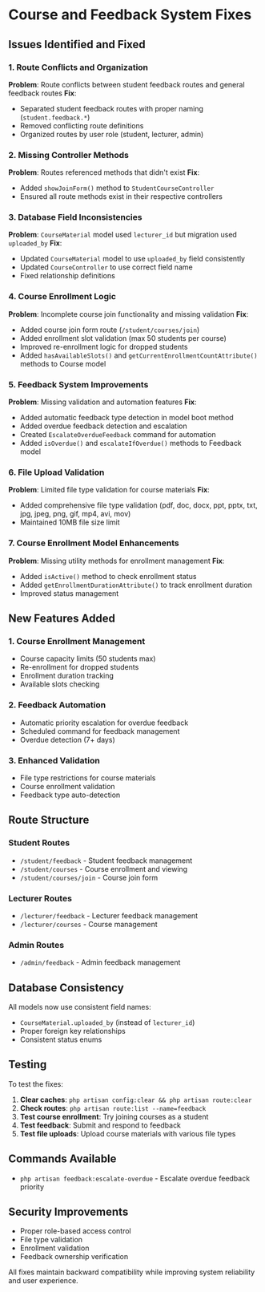 # Course and Feedback System Fixes

## Issues Identified and Fixed

### 1. Route Conflicts and Organization
**Problem**: Route conflicts between student feedback routes and general feedback routes
**Fix**: 
- Separated student feedback routes with proper naming (`student.feedback.*`)
- Removed conflicting route definitions
- Organized routes by user role (student, lecturer, admin)

### 2. Missing Controller Methods
**Problem**: Routes referenced methods that didn't exist
**Fix**:
- Added `showJoinForm()` method to `StudentCourseController`
- Ensured all route methods exist in their respective controllers

### 3. Database Field Inconsistencies
**Problem**: `CourseMaterial` model used `lecturer_id` but migration used `uploaded_by`
**Fix**:
- Updated `CourseMaterial` model to use `uploaded_by` field consistently
- Updated `CourseController` to use correct field name
- Fixed relationship definitions

### 4. Course Enrollment Logic
**Problem**: Incomplete course join functionality and missing validation
**Fix**:
- Added course join form route (`/student/courses/join`)
- Added enrollment slot validation (max 50 students per course)
- Improved re-enrollment logic for dropped students
- Added `hasAvailableSlots()` and `getCurrentEnrollmentCountAttribute()` methods to Course model

### 5. Feedback System Improvements
**Problem**: Missing validation and automation features
**Fix**:
- Added automatic feedback type detection in model boot method
- Added overdue feedback detection and escalation
- Created `EscalateOverdueFeedback` command for automation
- Added `isOverdue()` and `escalateIfOverdue()` methods to Feedback model

### 6. File Upload Validation
**Problem**: Limited file type validation for course materials
**Fix**:
- Added comprehensive file type validation (pdf, doc, docx, ppt, pptx, txt, jpg, jpeg, png, gif, mp4, avi, mov)
- Maintained 10MB file size limit

### 7. Course Enrollment Model Enhancements
**Problem**: Missing utility methods for enrollment management
**Fix**:
- Added `isActive()` method to check enrollment status
- Added `getEnrollmentDurationAttribute()` to track enrollment duration
- Improved status management

## New Features Added

### 1. Course Enrollment Management
- Course capacity limits (50 students max)
- Re-enrollment for dropped students
- Enrollment duration tracking
- Available slots checking

### 2. Feedback Automation
- Automatic priority escalation for overdue feedback
- Scheduled command for feedback management
- Overdue detection (7+ days)

### 3. Enhanced Validation
- File type restrictions for course materials
- Course enrollment validation
- Feedback type auto-detection

## Route Structure

### Student Routes
- `/student/feedback` - Student feedback management
- `/student/courses` - Course enrollment and viewing
- `/student/courses/join` - Course join form

### Lecturer Routes
- `/lecturer/feedback` - Lecturer feedback management
- `/lecturer/courses` - Course management

### Admin Routes
- `/admin/feedback` - Admin feedback management

## Database Consistency

All models now use consistent field names:
- `CourseMaterial.uploaded_by` (instead of `lecturer_id`)
- Proper foreign key relationships
- Consistent status enums

## Testing

To test the fixes:

1. **Clear caches**: `php artisan config:clear && php artisan route:clear`
2. **Check routes**: `php artisan route:list --name=feedback`
3. **Test course enrollment**: Try joining courses as a student
4. **Test feedback**: Submit and respond to feedback
5. **Test file uploads**: Upload course materials with various file types

## Commands Available

- `php artisan feedback:escalate-overdue` - Escalate overdue feedback priority

## Security Improvements

- Proper role-based access control
- File type validation
- Enrollment validation
- Feedback ownership verification

All fixes maintain backward compatibility while improving system reliability and user experience. 